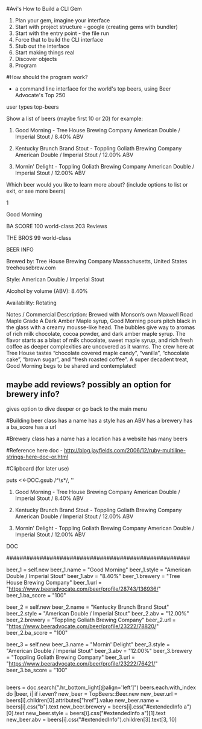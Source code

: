 #Avi's How to Build a CLI Gem

1. Plan your gem, imagine your interface
2. Start with project structure - google (creating gems with bundler)
3. Start with the entry point - the file run
4. Force that to build the CLI interface
5. Stub out the interface
6. Start making things real
7. Discover objects
8. Program

#How should the program work?
- a command line interface for the world's top beers, using Beer Advocate's Top 250

user types top-beers

Show a list of beers (maybe first 10 or 20)
for example:
1. Good Morning - Tree House Brewing Company
American Double / Imperial Stout / 8.40% ABV

2. Kentucky Brunch Brand Stout - Toppling Goliath Brewing Company
American Double / Imperial Stout / 12.00% ABV

3. Mornin' Delight - Toppling Goliath Brewing Company
American Double / Imperial Stout / 12.00% ABV

Which beer would you like to learn more about? (include options to list or exit, or see more beers)

1

Good Morning

BA SCORE
100
world-class
203 Reviews

THE BROS
99
world-class

BEER INFO

Brewed by:
Tree House Brewing Company
Massachusetts, United States
treehousebrew.com

Style: American Double / Imperial Stout

Alcohol by volume (ABV): 8.40%

Availability: Rotating

Notes / Commercial Description:
Brewed with Monson’s own Maxwell Road Maple Grade A Dark Amber Maple syrup, Good Morning pours pitch black in the glass with a creamy mousse-like head. The bubbles give way to aromas of rich milk chocolate, cocoa powder, and dark amber maple syrup. The flavor starts as a blast of milk chocolate, sweet maple syrup, and rich fresh coffee as deeper complexities are uncovered as it warms. The crew here at Tree House tastes “chocolate covered maple candy”, “vanilla”, “chocolate cake”, “brown sugar”, and “fresh roasted coffee”. A super decadent treat, Good Morning begs to be shared and contemplated!

## maybe add reviews? possibly an option for brewery info? ##

gives option to dive deeper or go back to the main menu

#Building beer class
has a name
has a style
has an ABV
has a brewery
has a ba_score
has a url

#Brewery class
has a name
has a location
has a website
has many beers

#Reference
here doc - http://blog.jayfields.com/2006/12/ruby-multiline-strings-here-doc-or.html

#Clipboard (for later use)

puts <<-DOC.gsub /^\s*/, ''
  1. Good Morning - Tree House Brewing Company
  American Double / Imperial Stout / 8.40% ABV

  2. Kentucky Brunch Brand Stout - Toppling Goliath Brewing Company
  American Double / Imperial Stout / 12.00% ABV

  3. Mornin' Delight - Toppling Goliath Brewing Company
  American Double / Imperial Stout / 12.00% ABV

DOC

#######################################################

beer_1 = self.new
beer_1.name = "Good Morning"
beer_1.style = "American Double / Imperial Stout"
beer_1.abv = "8.40%"
beer_1.brewery = "Tree House Brewing Company"
beer_1.url = "https://www.beeradvocate.com/beer/profile/28743/136936/"
beer_1.ba_score = "100"

beer_2 = self.new
beer_2.name = "Kentucky Brunch Brand Stout"
beer_2.style = "American Double / Imperial Stout"
beer_2.abv = "12.00%"
beer_2.brewery = "Toppling Goliath Brewing Company"
beer_2.url = "https://www.beeradvocate.com/beer/profile/23222/78820/"
beer_2.ba_score = "100"

beer_3 = self.new
beer_3.name = "Mornin' Delight"
beer_3.style = "American Double / Imperial Stout"
beer_3.abv = "12.00%"
beer_3.brewery = "Toppling Goliath Brewing Company"
beer_3.url = "https://www.beeradvocate.com/beer/profile/23222/76421/"
beer_3.ba_score = "100"

##
beers = doc.search(".hr_bottom_light[@align='left']")
beers.each.with_index do |beer, i|
  if i.even?
    new_beer = TopBeers::Beer.new
    new_beer.url = beers[i].children[0].attributes["href"].value
    new_beer.name = beers[i].css("b").text
    new_beer.brewery = beers[i].css("#extendedInfo a")[0].text
    new_beer.style = beers[i].css("#extendedInfo a")[1].text
    new_beer.abv = beers[i].css("#extendedInfo").children[3].text[3, 10]
##
